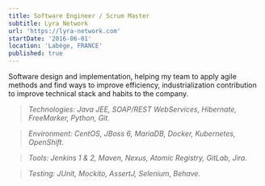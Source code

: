 ```yaml
---
title: Software Engineer / Scrum Master
subtitle: Lyra Network
url: 'https://lyra-network.com'
startDate: '2016-06-01'
location: 'Labège, FRANCE'
published: true
---
```

Software design and implementation, helping my team to apply agile methods and find ways to improve efficiency, industrialization contribution to improve technical stack and habits to the company. 

> *Technologies: Java JEE, SOAP/REST WebServices, Hibernate, FreeMarker, Python, Git.*

> *Environment: CentOS, JBoss 6, MariaDB, Docker, Kubernetes, OpenShift.*

> *Tools: Jenkins 1 & 2, Maven, Nexus, Atomic Registry, GitLab, Jira.*

> *Testing: JUnit, Mockito, AssertJ, Selenium, Behave.*
